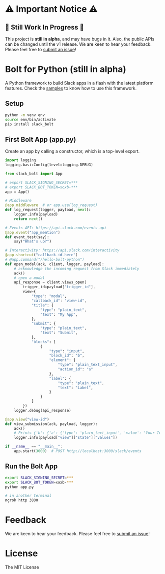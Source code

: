 # ⚠️ Important Notice ⚠️

## 🔄 Still Work In Progress 🔄

This project is **still in alpha**, and may have bugs in it. Also, the public APIs can be changed until the v1 release. We are keen to hear your feedback. Please feel free to [submit an issue](https://github.com/slackapi/bolt-python/issues)!

# Bolt for Python (still in alpha)

A Python framework to build Slack apps in a flash with the latest platform features. Check the [samples](https://github.com/slackapi/bolt-python/tree/main/samples) to know how to use this framework.

## Setup

```bash
python -m venv env
source env/bin/activate
pip install slack_bolt
```

## First Bolt App (app.py)

Create an app by calling a constructor, which is a top-level export.

```python
import logging
logging.basicConfig(level=logging.DEBUG)

from slack_bolt import App

# export SLACK_SIGNING_SECRET=***
# export SLACK_BOT_TOKEN=xoxb-***
app = App()

# Middleware
@app.middleware  # or app.use(log_request)
def log_request(logger, payload, next):
    logger.info(payload)
    return next()

# Events API: https://api.slack.com/events-api
@app.event("app_mention")
def event_test(say):
    say("What's up?")

# Interactivity: https://api.slack.com/interactivity
@app.shortcut("callback-id-here")
# @app.command("/hello-bolt-python")
def open_modal(ack, client, logger, payload):
    # acknowledge the incoming request from Slack immediately
    ack()
    # open a modal
    api_response = client.views_open(
        trigger_id=payload["trigger_id"],
        view={
            "type": "modal",
            "callback_id": "view-id",
            "title": {
                "type": "plain_text",
                "text": "My App",
            },
            "submit": {
                "type": "plain_text",
                "text": "Submit",
            },
            "blocks": [
                {
                    "type": "input",
                    "block_id": "b",
                    "element": {
                        "type": "plain_text_input",
                        "action_id": "a"
                    },
                    "label": {
                        "type": "plain_text",
                        "text": "Label",
                    }
                }
            ]
        })
    logger.debug(api_response)

@app.view("view-id")
def view_submission(ack, payload, logger):
    ack()
    # Prints {'b': {'a': {'type': 'plain_text_input', 'value': 'Your Input'}}}
    logger.info(payload["view"]["state"]["values"])

if __name__ == "__main__":
    app.start(3000)  # POST http://localhost:3000/slack/events
```

## Run the Bolt App

```bash
export SLACK_SIGNING_SECRET=***
export SLACK_BOT_TOKEN=xoxb-***
python app.py

# in another terminal
ngrok http 3000
```

# Feedback

We are keen to hear your feedback. Please feel free to [submit an issue](https://github.com/slackapi/bolt-python/issues)!

# License

The MIT License